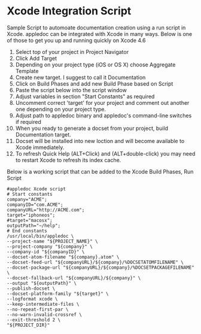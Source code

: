 Xcode Integration Script
==========================================
Sample Script to automoate documentation creation using a run script in Xcode. appledoc can be integrated with Xcode in many ways. Below is one of those to get you up and running quickly on Xcode 4.6

1.  Select top of your project in Project Navigator
2.  Click Add Target
3.  Depending on your project type (iOS or OS X) choose Aggregate Template
4.  Create new target. I suggest to call it Documentation
5.  Click on Build Phases and add new Build Phase based on Script
6.  Paste the script below into the script window
7.  Adjust variables in section "Start Constants" as required
8.  Uncomment correct 'target' for your project and comment out another one depending on your project type.
9.  Adjust path to appledoc binary and appledoc's command-line switches if required
10. When you ready to generate a docset from your project, build Documentation target.
11. Docset will be installed into new loction and will become available to Xcode immediately.
12. To refresh Quick Help (ALT+Click) and (ALT+double-click) you may need to restart Xcode to refresh its index cache.

Below is a working script that can be added to the Xcode Build Phases, Run Script

    #appledoc Xcode script  
    # Start constants  
    company="ACME";  
    companyID="com.ACME";
    companyURL="http://ACME.com";
    target="iphoneos";
    #target="macosx";
    outputPath="~/help";
    # End constants
    /usr/local/bin/appledoc \
    --project-name "${PROJECT_NAME}" \
    --project-company "${company}" \
    --company-id "${companyID}" \
    --docset-atom-filename "${company}.atom" \
    --docset-feed-url "${companyURL}/${company}/%DOCSETATOMFILENAME" \
    --docset-package-url "${companyURL}/${company}/%DOCSETPACKAGEFILENAME" \
    --docset-fallback-url "${companyURL}/${company}" \
    --output "${outputPath}" \
    --publish-docset \
    --docset-platform-family "${target}" \
    --logformat xcode \
    --keep-intermediate-files \
    --no-repeat-first-par \
    --no-warn-invalid-crossref \
    --exit-threshold 2 \
    "${PROJECT_DIR}"
